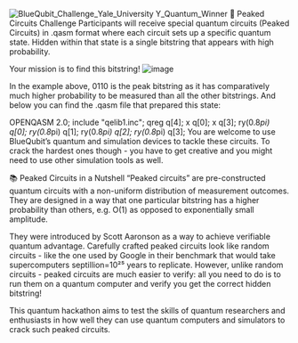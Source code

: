 ![BlueQubit_Challenge_Yale_University Y_Quantum_Winner](https://github.com/user-attachments/assets/dc63b450-93f9-4065-9608-93626e7f5cf2)
🎯 Peaked Circuits Challenge
Participants will receive special quantum circuits (Peaked Circuits) in .qasm format where each circuit sets up a specific quantum state. Hidden within that state is a single bitstring that appears with high probability. 

Your mission is to find this bitstring!
![image](https://github.com/user-attachments/assets/d3369b2c-c9ee-425e-aa63-e18fb444fb90)

In the example above, 0110 is the peak bitstring as it has comparatively much higher probability  to be measured than all the other bitstrings. And below you can find the .qasm file that prepared this state:

OPENQASM 2.0;
include "qelib1.inc";
qreg q[4];
x q[0];
x q[3];
ry(0.8*pi) q[0];
ry(0.8*pi) q[1];
ry(0.8*pi) q[2];
ry(0.8*pi) q[3];
You are welcome to use BlueQubit’s quantum and simulation devices to tackle these circuits. To crack the hardest ones though - you have to get creative and you might need to use other simulation tools as well. 

📚 Peaked Circuits in a Nutshell
“Peaked circuits” are pre-constructed quantum circuits with a non-uniform distribution of measurement outcomes. They are designed in a way that one particular bitstring has a higher probability than others, e.g. O(1) as opposed to exponentially small amplitude. 

They were introduced by Scott Aaronson as a way to achieve verifiable quantum advantage. Carefully crafted peaked circuits look like random circuits  - like the one used by Google in their benchmark that would take supercomputers septillion=10²⁵ years to replicate. However, unlike random circuits - peaked circuits are much easier to verify: all you need to do is to run them on a quantum computer and verify you get the correct hidden bitstring!

This quantum hackathon aims to test the skills of quantum researchers and enthusiasts in how well they can use quantum computers and simulators to crack such peaked circuits. 
